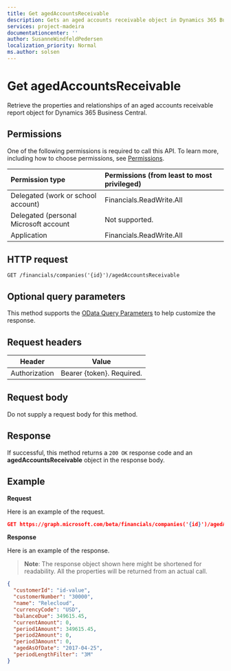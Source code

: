 ```yaml
--- 
title: Get agedAccountsReceivable 
description: Gets an aged accounts receivable object in Dynamics 365 Business Central.
services: project-madeira
documentationcenter: ''
author: SusanneWindfeldPedersen
localization_priority: Normal
ms.author: solsen
---
```


# Get agedAccountsReceivable
Retrieve the properties and relationships of an aged accounts receivable report object for Dynamics 365 Business Central.

## Permissions
One of the following permissions is required to call this API. To learn more, including how to choose permissions, see [Permissions](/graph/permissions-reference).

|Permission type |Permissions (from least to most privileged)|
|:---------------|:------------------------------------------|
|Delegated (work or school account)|Financials.ReadWrite.All |
|Delegated (personal Microsoft account|Not supported.|
|Application|Financials.ReadWrite.All|

## HTTP request
```
GET /financials/companies('{id}')/agedAccountsReceivable
```
## Optional query parameters
This method supports the [OData Query Parameters](/graph/query-parameters) to help customize the response.

## Request headers
|Header|Value|
|------|-----|
|Authorization  |Bearer {token}. Required. |

## Request body
Do not supply a request body for this method.

## Response
If successful, this method returns a `200 OK` response code and an **agedAccountsReceivable** object in the response body.

## Example

**Request**

Here is an example of the request.

```json
GET https://graph.microsoft.com/beta/financials/companies('{id}')/agedAccountsReceivable?$filter=periodLengthFilter eq '3M'
```

**Response**

Here is an example of the response. 

> **Note**: The response object shown here might be shortened for readability. All the properties will be returned from an actual call.

```json
{
  "customerId": "id-value",
  "customerNumber": "30000",
  "name": "Relecloud",
  "currencyCode": "USD",
  "balanceDue": 349615.45,
  "currentAmount": 0,
  "period1Amount": 349615.45,
  "period2Amount": 0,
  "period3Amount": 0,
  "agedAsOfDate": "2017-04-25",
  "periodLengthFilter": "3M"   
}
```
